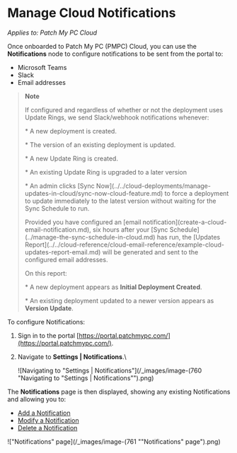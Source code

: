 # Manage Cloud Notifications

_Applies to: Patch My PC Cloud_

Once onboarded to Patch My PC (PMPC) Cloud, you can use the **Notifications** node to configure notifications to be sent from the portal to:

* Microsoft Teams
* Slack
* Email addresses

> **Note**
>
> If configured and regardless of whether or not the deployment uses Update Rings, we send Slack/webhook notifications whenever:
>
> \* A new deployment is created.
>
> \* The version of an existing deployment is updated.
>
> \* A new Update Ring is created.
>
> \* An existing Update Ring is upgraded to a later version
>
> \* An admin clicks \[Sync Now]\(../../cloud-deployments/manage-updates-in-cloud/sync-now-cloud-feature.md) to force a deployment to update immediately to the latest version without waiting for the Sync Schedule to run.
>
> Provided you have configured an \[email notification]\(create-a-cloud-email-notification.md), six hours after your \[Sync Schedule]\(../manage-the-sync-schedule-in-cloud.md) has run, the \[Updates Report]\(../../cloud-reference/cloud-email-reference/example-cloud-updates-report-email.md) will be generated and sent to the configured email addresses.
>
> On this report:
>
> \* A new deployment appears as **Initial Deployment Created**.
>
> \* An existing deployment updated to a newer version appears as **Version Update**.

To configure Notifications:

1. Sign in to the portal [https://portal.patchmypc.com/](https://portal.patchmypc.com/).
2.  Navigate to **Settings | Notifications**.\\

    ![Navigating to "Settings | Notifications"](/_images/image-(760 "Navigating to \"Settings | Notifications\"").png)

The **Notifications** page is then displayed, showing any existing Notifications and allowing you to:

* [Add a Notification](add-a-cloud-notification.md)
* [Modify a Notification](modify-a-cloud-notification.md)
* [Delete a Notification](delete-a-cloud-notification.md)

!["Notifications" page](/_images/image-(761 "\"Notifications\" page").png)